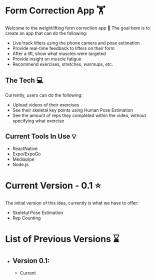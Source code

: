 # Form Correction App 🏋 
Welcome to the weightlifting form correction app 💪 
The goal here is to create an app that can do the following:
 - Live track lifters using the phone camera and pose estimation
 - Provide real-time feedback to lifters on their form
 - After a lift, show what muscles were targeted
 - Provide insight on muscle fatigue
 - Recommend exercises, stretches, warmups, etc.
## The Tech :computer:
Currently, users can do the following:
 - Upload videos of their exercises
 - See their skeletal key points using Human Pose Estimation
 - See the amount of reps they completed within the video, without specifying what exercise
## Current Tools In Use :bulb:
- ReactNative
- Expo/ExpoGo
- Mediapipe
- Node.js
# Current Version - 0.1 :star:
The initial version of this idea, currently is what we have to offer:
- Skeletal Pose Estimation
- Rep Counting
# List of Previous Versions :hourglass:
- ## Version 0.1:
  - Current

